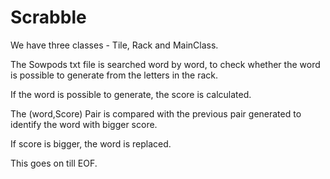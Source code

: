 # Scrabble
We have three classes - Tile, Rack and MainClass.


The Sowpods txt file is searched word by word, to check whether the word is possible to generate from the letters in the rack.

If the word is possible to generate, the score is calculated.

The (word,Score) Pair is compared with the previous pair generated to identify the word with bigger score.

If score is bigger, the word is replaced.

This goes on till EOF.

